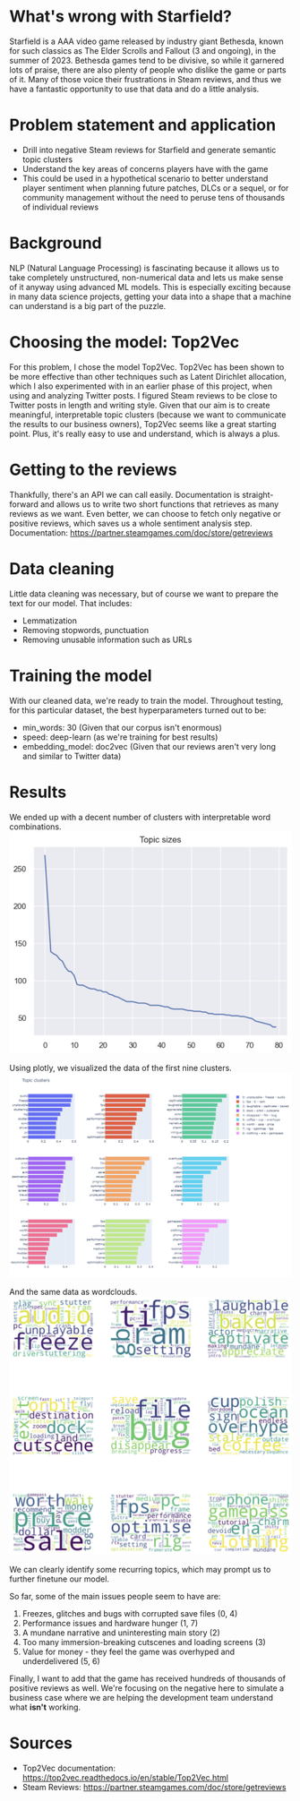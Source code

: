 # What's wrong with Starfield?
Starfield is a AAA video game released by industry giant Bethesda, known for such classics as The Elder Scrolls and Fallout (3 and ongoing), in the summer of 2023. Bethesda games tend to be divisive, so while it garnered lots of praise, there are also plenty of people who dislike the game or parts of it. Many of those voice their frustrations in Steam reviews, and thus we have a fantastic opportunity to use that data and do a little analysis.

# Problem statement and application
- Drill into negative Steam reviews for Starfield and generate semantic topic clusters
- Understand the key areas of concerns players have with the game
- This could be used in a hypothetical scenario to better understand player sentiment when planning future patches, DLCs or a sequel, or for community management without the need to peruse tens of thousands of individual reviews

# Background
NLP (Natural Language Processing) is fascinating because it allows us to take completely unstructured, non-numerical data and lets us make sense of it anyway using advanced ML models. This is especially exciting because in many data science projects, getting your data into a shape that a machine can understand is a big part of the puzzle.

# Choosing the model: Top2Vec
For this problem, I chose the model Top2Vec. Top2Vec has been shown to be more effective than other techniques such as Latent Dirichlet allocation, which I also experimented with in an earlier phase of this project, when using and analyzing Twitter posts. I figured Steam reviews to be close to Twitter posts in length and writing style. Given that our aim is to create meaningful, interpretable topic clusters (because we want to communicate the results to our business owners), Top2Vec seems like a great starting point. Plus, it's really easy to use and understand, which is always a plus.

# Getting to the reviews
Thankfully, there's an API we can call easily. Documentation is straight-forward and allows us to write two short functions that retrieves as many reviews as we want. Even better, we can choose to fetch only negative or positive reviews, which saves us a whole sentiment analysis step.
Documentation: https://partner.steamgames.com/doc/store/getreviews

# Data cleaning
Little data cleaning was necessary, but of course we want to prepare the text for our model. That includes:
- Lemmatization
- Removing stopwords, punctuation
- Removing unusable information such as URLs

# Training the model
With our cleaned data, we're ready to train the model. Throughout testing, for this particular dataset, the best hyperparameters turned out to be:
- min_words: 30 (Given that our corpus isn't enormous)
- speed: deep-learn (as we're training for best results)
- embedding_model: doc2vec (Given that our reviews aren't very long and similar to Twitter data)

# Results
We ended up with a decent number of clusters with interpretable word combinations. 
![alt text](./topic_sizes.png "Topic sizes")

Using plotly, we visualized the data of the first nine clusters. 
![alt text](./topic_clusters.png "Topic Clusters")

And the same data as wordclouds.
![alt text](./topic_wordclouds.png "Topic word clouds")

We can clearly identify some recurring topics, which may prompt us to further finetune our model.

So far, some of the main issues people seem to have are:
1. Freezes, glitches and bugs with corrupted save files (0, 4)
2. Performance issues and hardware hunger (1, 7)
3. A mundane narrative and uninteresting main story (2)
4. Too many immersion-breaking cutscenes and loading screens (3)
5. Value for money - they feel the game was overhyped and underdelivered (5, 6)

Finally, I want to add that the game has received hundreds of thousands of positive reviews as well. We're focusing on the negative here to simulate a business case where we are helping the development team understand what **isn't** working.

# Sources
- Top2Vec documentation: https://top2vec.readthedocs.io/en/stable/Top2Vec.html
- Steam Reviews: https://partner.steamgames.com/doc/store/getreviews
